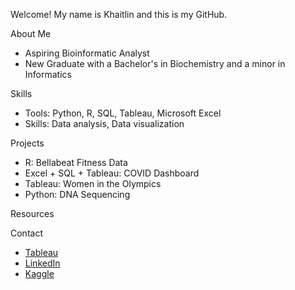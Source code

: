 Welcome! My name is Khaitlin and this is my GitHub.

About Me
- Aspiring Bioinformatic Analyst
- New Graduate with a Bachelor's in Biochemistry and a minor in Informatics

Skills
- Tools: Python, R, SQL, Tableau, Microsoft Excel
- Skills: Data analysis, Data visualization

Projects
- R: Bellabeat Fitness Data
- Excel + SQL + Tableau: COVID Dashboard
- Tableau: Women in the Olympics
- Python: DNA Sequencing

Resources

Contact
- [Tableau](https://public.tableau.com/app/profile/khaitlin.bernaldez#!/?newProfile=&activeTab=0)
- [LinkedIn](https://www.linkedin.com/in/khaitlin-bernaldez-9571261b0)
- [Kaggle](https://www.kaggle.com/khaitlinbernaldez)


<!---
khaitmb/khaitmb is a ✨ special ✨ repository because its `README.md` (this file) appears on your GitHub profile.
You can click the Preview link to take a look at your changes.
--->
